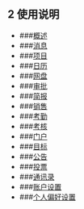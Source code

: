 ## 2 使用说明


* ###[概述](/yong-hu-zhi-nan/yong-hu-shou-ce/gai-shu.md)
* ###[消息](/yong-hu-zhi-nan/yong-hu-shou-ce/xiao-xi.md)
* ###[项目](/yong-hu-zhi-nan/yong-hu-shou-ce/xiang-mu.md)
* ###[日历](/yong-hu-zhi-nan/yong-hu-shou-ce/ri-li.md)
* ###[网盘](/yong-hu-zhi-nan/yong-hu-shou-ce/wang-pan.md)
* ###[审批](/yong-hu-zhi-nan/yong-hu-shou-ce/shen-pi.md)
* ###[简报](/yong-hu-zhi-nan/yong-hu-shou-ce/jian-bao.md)
* ###[销售](/yong-hu-zhi-nan/yong-hu-shou-ce/xiao-shou.md)
* ###[考勤](/yong-hu-zhi-nan/yong-hu-shou-ce/kao-qin.md)
* ###[考核](/yong-hu-zhi-nan/yong-hu-shou-ce/kao-he.md)
* ###[门户](/yong-hu-zhi-nan/yong-hu-shou-ce/men-hu.md)
* ###[目标](/yong-hu-zhi-nan/yong-hu-shou-ce/mu-biao.md)
* ###[公告](/yong-hu-zhi-nan/yong-hu-shou-ce/gong-gao.md)
* ###[投票](/yong-hu-zhi-nan/yong-hu-shou-ce/tou-piao.md)
* ###[通讯录](/yong-hu-zhi-nan/yong-hu-shou-ce/tong-xun-lu.md)
* ###[账户设置](/yong-hu-zhi-nan/yong-hu-shou-ce/zhang-hu-she-zhi.md)
* ###[个人偏好设置](/yong-hu-zhi-nan/yong-hu-shou-ce/ge-ren-pian-hao-she-zhi.md)
